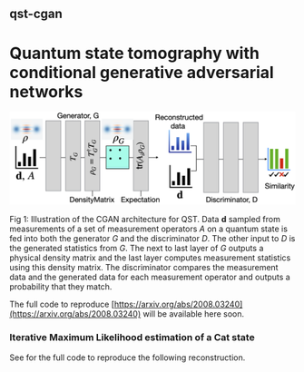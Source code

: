 ##  qst-cgan
# Quantum state tomography with conditional generative adversarial networks

<img src="examples/images/fig1-CGAN.png">


Fig 1: Illustration of the CGAN architecture for QST. Data $\mathbf d$ sampled from measurements of a set of measurement operators $A$ on a quantum state is fed into both the generator $G$ and the discriminator $D$. The other input to $D$ is the generated statistics from $G$. The next to last layer of $G$ outputs a physical density matrix and the last layer computes measurement statistics using this density matrix. The discriminator compares the measurement data and the generated data for each measurement operator and outputs a probability that they match.

The full code to reproduce [https://arxiv.org/abs/2008.03240](https://arxiv.org/abs/2008.03240) will be available here soon.


### Iterative Maximum Likelihood estimation of a Cat state

See []() for the full code to reproduce the following reconstruction.

